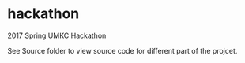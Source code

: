 # hackathon
2017 Spring UMKC Hackathon

See Source folder to view source code for different part of the projcet.

